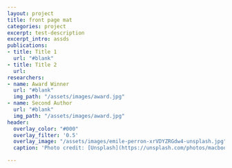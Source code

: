 ```yaml
---
layout: project
title: front page mat
categories: project
excerpt: test-description
excerpt_intro: assds
publications:
- title: Title 1
  url: "#blank"
- title: Title 2
  url: 
researchers:
- name: Award Winner
  url: "#blank"
  img_path: "/assets/images/award.jpg"
- name: Second Author
  url: "#blank"
  img_path: "/assets/images/award.jpg"
header:
  overlay_color: "#000"
  overlay_filter: '0.5'
  overlay_image: "/assets/images/emile-perron-xrVDYZRGdw4-unsplash.jpg"
  caption: 'Photo credit: [Unsplash](https://unsplash.com/photos/macbook-pro-showing-programming-language-xrVDYZRGdw4)'

---
```

